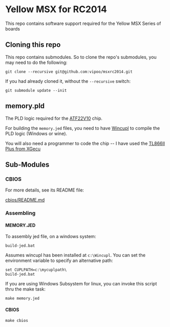 # Yellow MSX for RC2014

This repo contains software support required for the Yellow MSX Series of boards

## Cloning this repo

This repo contains submodules.  So to clone the repo's submodules, you may need to do the following:

`git clone --recursive git@github.com:vipoo/msxrc2014.git`

If you had already cloned it, without the `--recursive` switch:

`git submodule update --init`


## memory.pld

The PLD logic required for the [ATF22V10](https://ww1.microchip.com/downloads/en/DeviceDoc/doc0735.pdf) chip.

For building the `memory.jed` files, you need to have [Wincupl](https://www.microchip.com/en-us/products/fpgas-and-plds/spld-cplds/pld-design-resources) to compile the PLD logic (Windows or wine).

You will also need a programmer to code the chip -- I have used the [TL866II Plus from XGecu](http://www.xgecu.com/en/)

## Sub-Modules

### CBIOS

For more details, see its README file:

[cbios/README.md](cbios/README.md)


### Assembling

#### MEMORY.JED

To assembly jed file, on a windows system:

`build-jed.bat`

Assumes wincupl has been installed at `c:\Wincupl`. You can set the environment variable to specify an alternative path:

```
set CUPLPATH=c:\mycuplpath\
build-jed.bat
```

If you are using Windows Subsystem for linux, you can invoke this script thru the make task:

`make memory.jed`

#### CBIOS

`make cbios`
